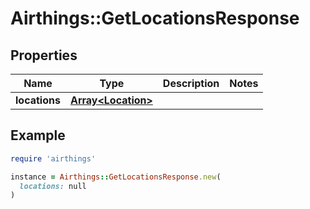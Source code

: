 # Airthings::GetLocationsResponse

## Properties

| Name | Type | Description | Notes |
| ---- | ---- | ----------- | ----- |
| **locations** | [**Array&lt;Location&gt;**](Location.md) |  |  |

## Example

```ruby
require 'airthings'

instance = Airthings::GetLocationsResponse.new(
  locations: null
)
```


